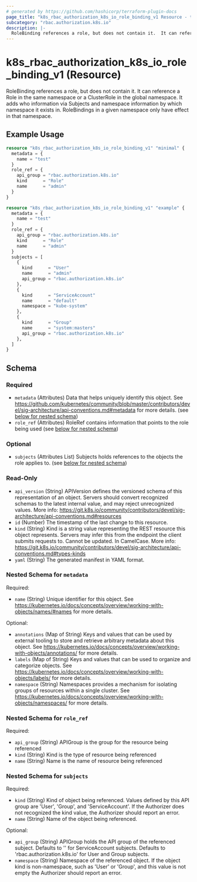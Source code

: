 ```yaml
---
# generated by https://github.com/hashicorp/terraform-plugin-docs
page_title: "k8s_rbac_authorization_k8s_io_role_binding_v1 Resource - terraform-provider-k8s"
subcategory: "rbac.authorization.k8s.io"
description: |-
  RoleBinding references a role, but does not contain it.  It can reference a Role in the same namespace or a ClusterRole in the global namespace. It adds who information via Subjects and namespace information by which namespace it exists in.  RoleBindings in a given namespace only have effect in that namespace.
---
```


# k8s_rbac_authorization_k8s_io_role_binding_v1 (Resource)

RoleBinding references a role, but does not contain it.  It can reference a Role in the same namespace or a ClusterRole in the global namespace. It adds who information via Subjects and namespace information by which namespace it exists in.  RoleBindings in a given namespace only have effect in that namespace.

## Example Usage

```terraform
resource "k8s_rbac_authorization_k8s_io_role_binding_v1" "minimal" {
  metadata = {
    name = "test"
  }
  role_ref = {
    api_group = "rbac.authorization.k8s.io"
    kind      = "Role"
    name      = "admin"
  }
}

resource "k8s_rbac_authorization_k8s_io_role_binding_v1" "example" {
  metadata = {
    name = "test"
  }
  role_ref = {
    api_group = "rbac.authorization.k8s.io"
    kind      = "Role"
    name      = "admin"
  }
  subjects = [
    {
      kind      = "User"
      name      = "admin"
      api_group = "rbac.authorization.k8s.io"
    },
    {
      kind      = "ServiceAccount"
      name      = "default"
      namespace = "kube-system"
    },
    {
      kind      = "Group"
      name      = "system:masters"
      api_group = "rbac.authorization.k8s.io"
    },
  ]
}
```

<!-- schema generated by tfplugindocs -->
## Schema

### Required

- `metadata` (Attributes) Data that helps uniquely identify this object. See https://github.com/kubernetes/community/blob/master/contributors/devel/sig-architecture/api-conventions.md#metadata for more details. (see [below for nested schema](#nestedatt--metadata))
- `role_ref` (Attributes) RoleRef contains information that points to the role being used (see [below for nested schema](#nestedatt--role_ref))

### Optional

- `subjects` (Attributes List) Subjects holds references to the objects the role applies to. (see [below for nested schema](#nestedatt--subjects))

### Read-Only

- `api_version` (String) APIVersion defines the versioned schema of this representation of an object. Servers should convert recognized schemas to the latest internal value, and may reject unrecognized values. More info: https://git.k8s.io/community/contributors/devel/sig-architecture/api-conventions.md#resources
- `id` (Number) The timestamp of the last change to this resource.
- `kind` (String) Kind is a string value representing the REST resource this object represents. Servers may infer this from the endpoint the client submits requests to. Cannot be updated. In CamelCase. More info: https://git.k8s.io/community/contributors/devel/sig-architecture/api-conventions.md#types-kinds
- `yaml` (String) The generated manifest in YAML format.

<a id="nestedatt--metadata"></a>
### Nested Schema for `metadata`

Required:

- `name` (String) Unique identifier for this object. See https://kubernetes.io/docs/concepts/overview/working-with-objects/names/#names for more details.

Optional:

- `annotations` (Map of String) Keys and values that can be used by external tooling to store and retrieve arbitrary metadata about this object. See https://kubernetes.io/docs/concepts/overview/working-with-objects/annotations/ for more details.
- `labels` (Map of String) Keys and values that can be used to organize and categorize objects. See https://kubernetes.io/docs/concepts/overview/working-with-objects/labels/ for more details.
- `namespace` (String) Namespaces provides a mechanism for isolating groups of resources within a single cluster. See https://kubernetes.io/docs/concepts/overview/working-with-objects/namespaces/ for more details.


<a id="nestedatt--role_ref"></a>
### Nested Schema for `role_ref`

Required:

- `api_group` (String) APIGroup is the group for the resource being referenced
- `kind` (String) Kind is the type of resource being referenced
- `name` (String) Name is the name of resource being referenced


<a id="nestedatt--subjects"></a>
### Nested Schema for `subjects`

Required:

- `kind` (String) Kind of object being referenced. Values defined by this API group are 'User', 'Group', and 'ServiceAccount'. If the Authorizer does not recognized the kind value, the Authorizer should report an error.
- `name` (String) Name of the object being referenced.

Optional:

- `api_group` (String) APIGroup holds the API group of the referenced subject. Defaults to '' for ServiceAccount subjects. Defaults to 'rbac.authorization.k8s.io' for User and Group subjects.
- `namespace` (String) Namespace of the referenced object.  If the object kind is non-namespace, such as 'User' or 'Group', and this value is not empty the Authorizer should report an error.


